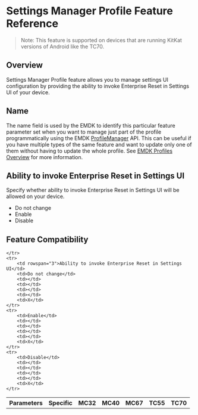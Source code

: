 # Settings Manager Profile Feature Reference
>Note: This feature is supported on devices that are running KitKat versions of Android like the TC70.

## Overview

Settings Manager Profile feature allows you to manage settings UI configuration by providing the ability to invoke Enterprise Reset in Settings UI of your device.

## Name
The name field is used by the EMDK to identify this particular feature parameter set when you want to manage just part of the profile programmatically using the EMDK [ProfileManager](../api/ProfileManager) API. This can be useful if you have multiple types of the same feature and want to update only one of them without having to update the whole profile. See [EMDK Profiles Overview](../guide/profiles/usingwizard) for more information.


## Ability to invoke Enterprise Reset in Settings UI
Specify whether ability to invoke Enterprise Reset in Settings UI will be allowed on your device.

* Do not change
* Enable
* Disable

## Feature Compatibility

<table>
	<tr>
		<th>Parameters</th>
		<th>Specific</th>
		<th>MC32</th>
		<th>MC40</th>
		<th>MC67</th>
		<th>TC55</th>
		<th>TC70</th>

	</tr>
	<tr>
		<td rowspan="3">Ability to invoke Enterprise Reset in Settings UI</td>
		<td>Do not change</td>
		<td></td>
		<td></td>
		<td></td>
		<td></td>
		<td>X</td>
	</tr>
	<tr>
		<td>Enable</td>
		<td></td>
		<td></td>
		<td></td>
		<td></td>
		<td>X</td>
	</tr>
	<tr>
		<td>Disable</td>
		<td></td>
		<td></td>
		<td></td>
		<td></td>
		<td>X</td>
	</tr>
</table>



